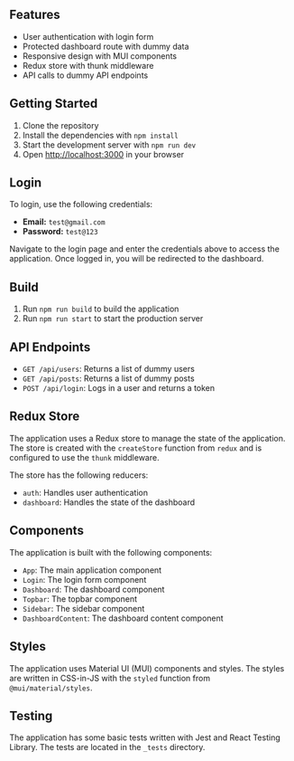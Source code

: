 ## Features

- User authentication with login form
- Protected dashboard route with dummy data
- Responsive design with MUI components
- Redux store with thunk middleware
- API calls to dummy API endpoints

## Getting Started

1. Clone the repository
2. Install the dependencies with `npm install`
3. Start the development server with `npm run dev`
4. Open [http://localhost:3000](http://localhost:3000) in your browser

## Login

To login, use the following credentials:

- **Email:** `test@gmail.com`
- **Password:** `test@123`

Navigate to the login page and enter the credentials above to access the application. Once logged in, you will be redirected to the dashboard.


## Build

1. Run `npm run build` to build the application
2. Run `npm run start` to start the production server

## API Endpoints

- `GET /api/users`: Returns a list of dummy users
- `GET /api/posts`: Returns a list of dummy posts
- `POST /api/login`: Logs in a user and returns a token

## Redux Store

The application uses a Redux store to manage the state of the application. The store is created with the `createStore` function from `redux` and is configured to use the `thunk` middleware.

The store has the following reducers:

- `auth`: Handles user authentication
- `dashboard`: Handles the state of the dashboard

## Components

The application is built with the following components:

- `App`: The main application component
- `Login`: The login form component
- `Dashboard`: The dashboard component
- `Topbar`: The topbar component
- `Sidebar`: The sidebar component
- `DashboardContent`: The dashboard content component

## Styles

The application uses Material UI (MUI) components and styles. The styles are written in CSS-in-JS with the `styled` function from `@mui/material/styles`.

## Testing

The application has some basic tests written with Jest and React Testing Library. The tests are located in the `_tests` directory.


